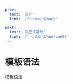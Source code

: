 ```yaml
---
prev:
  text: '简介'
  link: '/frontend/vue/'

next:
  text: '响应式基础'
  link: '/frontend/vue/vue02'
---
```


# 模板语法

模板语法
